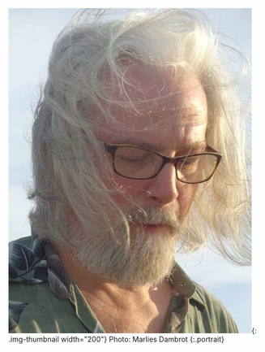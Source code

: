 <!-- The home page's portrait photo, displayed with a small citation. -->

![photo of Dana](/assets/portrait.jpg){: .img-thumbnail width="200"}
Photo: Marlies Dambrot
{:.portrait}
